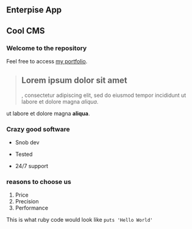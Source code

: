 Enterpise App
-------------

Cool CMS
--------

### Welcome to the repository

Feel free to access [my portfolio](http://snobic.com).

> ## Lorem ipsum dolor sit amet
>
> , consectetur adipiscing elit, sed do eiusmod tempor incididunt ut labore et dolore magna *aliqua*. 

ut labore et dolore magna **aliqua**.

### Crazy good software
* Snob dev
+ Tested
- 24/7 support

### reasons to choose us 
1. Price
2. Precision
3. Performance

This is what ruby code would look like `puts 'Hello World'`